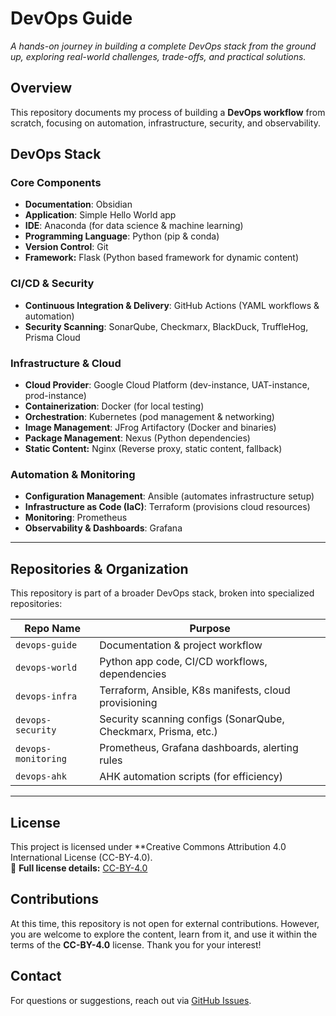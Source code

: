 # **DevOps Guide**  
_A hands-on journey in building a complete DevOps stack from the ground up, exploring real-world challenges, trade-offs, and practical solutions._

## **Overview**
This repository documents my process of building a **DevOps workflow** from scratch, focusing on automation, infrastructure, security, and observability.

## **DevOps Stack**
### **Core Components**
- **Documentation**: Obsidian  
- **Application**: Simple Hello World app  
- **IDE**: Anaconda (for data science & machine learning)  
- **Programming Language**: Python (pip & conda)  
- **Version Control**: Git  
- **Framework:** Flask (Python based framework for dynamic content) 

### **CI/CD & Security**
- **Continuous Integration & Delivery**: GitHub Actions (YAML workflows & automation)  
- **Security Scanning**: SonarQube, Checkmarx, BlackDuck, TruffleHog, Prisma Cloud  

### **Infrastructure & Cloud**
- **Cloud Provider**: Google Cloud Platform (dev-instance, UAT-instance, prod-instance)  
- **Containerization**: Docker (for local testing)  
- **Orchestration**: Kubernetes (pod management & networking)  
- **Image Management**: JFrog Artifactory (Docker and binaries)  
- **Package Management**: Nexus (Python dependencies)  
- **Static Content:** Nginx (Reverse proxy, static content, fallback)

### **Automation & Monitoring**
- **Configuration Management**: Ansible (automates infrastructure setup)  
- **Infrastructure as Code (IaC)**: Terraform (provisions cloud resources)  
- **Monitoring**: Prometheus  
- **Observability & Dashboards**: Grafana  

---
## **Repositories & Organization**
This repository is part of a broader DevOps stack, broken into specialized repositories:

| **Repo Name**       | **Purpose**                                                    |
| ------------------- | -------------------------------------------------------------- |
| `devops-guide`      | Documentation & project workflow                               |
| `devops-world`      | Python app code, CI/CD workflows, dependencies                 |
| `devops-infra`      | Terraform, Ansible, K8s manifests, cloud provisioning          |
| `devops-security`   | Security scanning configs (SonarQube, Checkmarx, Prisma, etc.) |
| `devops-monitoring` | Prometheus, Grafana dashboards, alerting rules                 |
| `devops-ahk`        | AHK automation scripts (for efficiency)                        |

---
## **License**
This project is licensed under **Creative Commons Attribution 4.0 International License (CC-BY-4.0).  
🔗 **Full license details:** [CC-BY-4.0](https://creativecommons.org/licenses/by/4.0/)

## **Contributions**
At this time, this repository is not open for external contributions. However, you are welcome to explore the content, learn from it, and use it within the terms of the **CC-BY-4.0** license. Thank you for your interest!

## **Contact**
For questions or suggestions, reach out via [GitHub Issues](https://github.com/ITByteEnthusiast/devops-guide/issues).